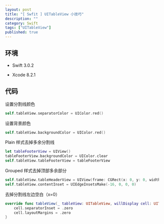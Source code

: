 ```yaml
---
layout: post
title: "[ Swfit ] UITableView 小技巧"
description: ""
category: Swift
tags: ["UITableView"]
published: true
---
```


## 环境

* Swift 3.0.2

* Xcode 8.2.1

## 代码

设置分割线颜色

```swift
self.tableView.separatorColor = UIColor.red()
```

设置背景颜色

```swift
self.tableView.backgroundColor = UIColor.red()
```

Plain 样式去掉多余分割线

```swift
let tableFooterView = UIView()
tableFooterView.backgroundColor = UIColor.clear
self.tableView.tableFooterView = tableFooterView
```

Grouped 样式去掉顶部多余部分

```swift
self.tableView.tableHeaderView = UIView(frame: CGRect(x: 0, y: 0, width: self.view.frame.size.width, height: 15))
self.tableView.contentInset = UIEdgeInsetsMake(-16, 0, 0, 0)
```

去掉分割线左边空白（x=0）

```swift
override func tableView(_ tableView: UITableView, willDisplay cell: UITableViewCell, forRowAt indexPath: IndexPath) {
    cell.separatorInset = .zero
    cell.layoutMargins = .zero
}
```